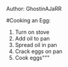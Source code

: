 Author: GhostinAJaRR

#Cooking an Egg:
1. Turn on stove
2. Add oil to pan
3. Spread oil in pan
4. Crack eggs on pan
5. Cook eggs"""
